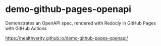 # demo-github-pages-openapi
Demonstrates an OpenAPI spec, rendered with Redocly in GitHub Pages with GitHub Actions

https://healthverity.github.io/demo-github-pages-openapi/